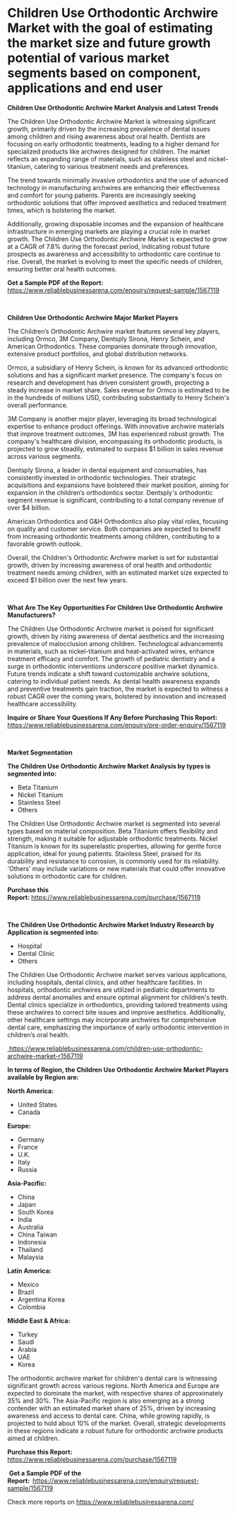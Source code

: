 <p><h1>Children Use Orthodontic Archwire Market with the goal of estimating the market size and future growth potential of various market segments based on component, applications and end user</h1></p><p><strong>Children Use Orthodontic Archwire Market Analysis and Latest Trends</strong></p>
<p><p>The Children Use Orthodontic Archwire Market is witnessing significant growth, primarily driven by the increasing prevalence of dental issues among children and rising awareness about oral health. Dentists are focusing on early orthodontic treatments, leading to a higher demand for specialized products like archwires designed for children. The market reflects an expanding range of materials, such as stainless steel and nickel-titanium, catering to various treatment needs and preferences.</p><p>The trend towards minimally invasive orthodontics and the use of advanced technology in manufacturing archwires are enhancing their effectiveness and comfort for young patients. Parents are increasingly seeking orthodontic solutions that offer improved aesthetics and reduced treatment times, which is bolstering the market. </p><p>Additionally, growing disposable incomes and the expansion of healthcare infrastructure in emerging markets are playing a crucial role in market growth. The Children Use Orthodontic Archwire Market is expected to grow at a CAGR of 7.8% during the forecast period, indicating robust future prospects as awareness and accessibility to orthodontic care continue to rise. Overall, the market is evolving to meet the specific needs of children, ensuring better oral health outcomes.</p></p>
<p><strong>Get a Sample PDF of the Report:&nbsp;</strong> <a href="https://www.reliablebusinessarena.com/enquiry/request-sample/1567119?utm_campaign=3266&utm_medium=2&utm_source=Github&utm_content=ia&utm_term=22032025&utm_id=children-use-orthodontic-archwire">https://www.reliablebusinessarena.com/enquiry/request-sample/1567119</a></p>
<p>&nbsp;</p>
<p><strong>Children Use Orthodontic Archwire Major Market Players</strong></p>
<p><p>The Children’s Orthodontic Archwire market features several key players, including Ormco, 3M Company, Dentsply Sirona, Henry Schein, and American Orthodontics. These companies dominate through innovation, extensive product portfolios, and global distribution networks.</p><p>Ormco, a subsidiary of Henry Schein, is known for its advanced orthodontic solutions and has a significant market presence. The company's focus on research and development has driven consistent growth, projecting a steady increase in market share. Sales revenue for Ormco is estimated to be in the hundreds of millions USD, contributing substantially to Henry Schein's overall performance.</p><p>3M Company is another major player, leveraging its broad technological expertise to enhance product offerings. With innovative archwire materials that improve treatment outcomes, 3M has experienced robust growth. The company's healthcare division, encompassing its orthodontic products, is projected to grow steadily, estimated to surpass $1 billion in sales revenue across various segments.</p><p>Dentsply Sirona, a leader in dental equipment and consumables, has consistently invested in orthodontic technologies. Their strategic acquisitions and expansions have bolstered their market position, aiming for expansion in the children’s orthodontics sector. Dentsply's orthodontic segment revenue is significant, contributing to a total company revenue of over $4 billion.</p><p>American Orthodontics and G&H Orthodontics also play vital roles, focusing on quality and customer service. Both companies are expected to benefit from increasing orthodontic treatments among children, contributing to a favorable growth outlook.</p><p>Overall, the Children's Orthodontic Archwire market is set for substantial growth, driven by increasing awareness of oral health and orthodontic treatment needs among children, with an estimated market size expected to exceed $1 billion over the next few years.</p></p>
<p>&nbsp;</p>
<p><strong>What Are The Key Opportunities For Children Use Orthodontic Archwire Manufacturers?</strong></p>
<p><p>The Children Use Orthodontic Archwire market is poised for significant growth, driven by rising awareness of dental aesthetics and the increasing prevalence of malocclusion among children. Technological advancements in materials, such as nickel-titanium and heat-activated wires, enhance treatment efficacy and comfort. The growth of pediatric dentistry and a surge in orthodontic interventions underscore positive market dynamics. Future trends indicate a shift toward customizable archwire solutions, catering to individual patient needs. As dental health awareness expands and preventive treatments gain traction, the market is expected to witness a robust CAGR over the coming years, bolstered by innovation and increased healthcare accessibility.</p></p>
<p><strong>Inquire or Share Your Questions If Any Before Purchasing This Report:</strong> <a href="https://www.reliablebusinessarena.com/enquiry/pre-order-enquiry/1567119?utm_campaign=3266&utm_medium=2&utm_source=Github&utm_content=ia&utm_term=22032025&utm_id=children-use-orthodontic-archwire">https://www.reliablebusinessarena.com/enquiry/pre-order-enquiry/1567119</a></p>
<p>&nbsp;</p>
<p><strong>Market Segmentation</strong></p>
<p><strong>The Children Use Orthodontic Archwire Market Analysis by types is segmented into:</strong></p>
<p><ul><li>Beta Titanium</li><li>Nickel Titanium</li><li>Stainless Steel</li><li>Others</li></ul></p>
<p><p>The Children Use Orthodontic Archwire market is segmented into several types based on material composition. Beta Titanium offers flexibility and strength, making it suitable for adjustable orthodontic treatments. Nickel Titanium is known for its superelastic properties, allowing for gentle force application, ideal for young patients. Stainless Steel, praised for its durability and resistance to corrosion, is commonly used for its reliability. 'Others' may include variations or new materials that could offer innovative solutions in orthodontic care for children.</p></p>
<p><strong>Purchase this Report:&nbsp;</strong><a href="https://www.reliablebusinessarena.com/purchase/1567119?utm_campaign=3266&utm_medium=2&utm_source=Github&utm_content=ia&utm_term=22032025&utm_id=children-use-orthodontic-archwire">https://www.reliablebusinessarena.com/purchase/1567119</a></p>
<p>&nbsp;</p>
<p><strong>The Children Use Orthodontic Archwire Market Industry Research by Application is segmented into:</strong></p>
<p><ul><li>Hospital</li><li>Dental Clinic</li><li>Others</li></ul></p>
<p><p>The Children Use Orthodontic Archwire market serves various applications, including hospitals, dental clinics, and other healthcare facilities. In hospitals, orthodontic archwires are utilized in pediatric departments to address dental anomalies and ensure optimal alignment for children's teeth. Dental clinics specialize in orthodontics, providing tailored treatments using these archwires to correct bite issues and improve aesthetics. Additionally, other healthcare settings may incorporate archwires for comprehensive dental care, emphasizing the importance of early orthodontic intervention in children’s oral health.</p></p>
<p><a href="https://www.reliablebusinessarena.com/children-use-orthodontic-archwire-market-r1567119?utm_campaign=3266&utm_medium=2&utm_source=Github&utm_content=ia&utm_term=22032025&utm_id=children-use-orthodontic-archwire">&nbsp;https://www.reliablebusinessarena.com/children-use-orthodontic-archwire-market-r1567119</a></p>
<p><strong>In terms of Region, the Children Use Orthodontic Archwire Market Players available by Region are:</strong></p>
<p>
    <p> <strong> North America: </strong>
        <ul>
            <li>United States</li>
            <li>Canada</li>
        </ul>
        </p> 
    <p> <strong> Europe: </strong>
        <ul>
            <li>Germany</li>
            <li>France</li>
            <li>U.K.</li>
            <li>Italy</li>
            <li>Russia</li>
        </ul>
        </p> 
    <p> <strong> Asia-Pacific: </strong>
        <ul>
            <li>China</li>
            <li>Japan</li>
            <li>South Korea</li>
            <li>India</li>
            <li>Australia</li>
            <li>China Taiwan</li>
            <li>Indonesia</li>
            <li>Thailand</li>
            <li>Malaysia</li>
        </ul>
        </p> 
    <p> <strong> Latin America: </strong>
        <ul>
            <li>Mexico</li>
            <li>Brazil</li>
            <li>Argentina Korea</li>
            <li>Colombia</li>
        </ul>
        </p> 
    <p> <strong> Middle East & Africa: </strong>
        <ul>
            <li>Turkey</li>
            <li>Saudi</li>
            <li>Arabia</li>
            <li>UAE</li>
            <li>Korea</li>
        </ul>
    </p>
    </p>
<p><p>The orthodontic archwire market for children's dental care is witnessing significant growth across various regions. North America and Europe are expected to dominate the market, with respective shares of approximately 35% and 30%. The Asia-Pacific region is also emerging as a strong contender with an estimated market share of 25%, driven by increasing awareness and access to dental care. China, while growing rapidly, is projected to hold about 10% of the market. Overall, strategic developments in these regions indicate a robust future for orthodontic archwire products aimed at children.</p></p>
<p><strong>Purchase this Report: </strong><a href="https://www.reliablebusinessarena.com/purchase/1567119?utm_campaign=3266&utm_medium=2&utm_source=Github&utm_content=ia&utm_term=22032025&utm_id=children-use-orthodontic-archwire">https://www.reliablebusinessarena.com/purchase/1567119</a></p>
<p>&nbsp;<strong>Get a Sample PDF of the Report:&nbsp;&nbsp;</strong><a href="https://www.reliablebusinessarena.com/enquiry/request-sample/1567119?utm_campaign=3266&utm_medium=2&utm_source=Github&utm_content=ia&utm_term=22032025&utm_id=children-use-orthodontic-archwire">https://www.reliablebusinessarena.com/enquiry/request-sample/1567119</a></p>
<p><strong></strong></p>
<p>Check more reports on <a href="https://www.reliablebusinessarena.com/?utm_campaign=3266&utm_medium=2&utm_source=Github&utm_content=ia&utm_term=22032025&utm_id=children-use-orthodontic-archwire">https://www.reliablebusinessarena.com/</a></p>